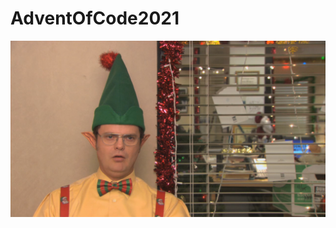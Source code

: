 # AdventOfCode2021


![alt text](https://github.com/brngr/AdventOfCode2021/blob/master/img/aoc.png?raw=true)
